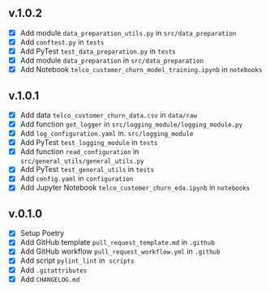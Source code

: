 v.1.0.2
------
- [x] Add module `data_preparation_utils.py` in `src/data_preparation`
- [x] Add `conftest.py` in `tests`
- [x] Add PyTest `test_data_preparation.py` in `tests`
- [x] Add module `data_preparation` in `src/data_preparation`
- [x] Add Notebook `telco_customer_churn_model_training.ipynb` in `notebooks`

v.1.0.1
------
- [x] Add data `telco_customer_churn_data.csv` in `data/raw`
- [x] Add function `get_logger` in `src/logging_module/logging_module.py`
- [x] Add `log_configuration.yaml` in. `src/logging_module`
- [x] Add PyTest `test_logging_module` in `tests`
- [x] Add function `read_configuration` in `src/general_utils/general_utils.py`
- [x] Add PyTest `test_general_utils` in `tests`
- [x] Add `config.yaml` in `configuration`
- [x] Add Jupyter Notebook `telco_customer_churn_eda.ipynb` in `notebooks`

v.0.1.0
------
- [x] Setup Poetry
- [x] Add GitHub template `pull_request_template.md` in `.github`
- [x] Add GitHub workflow `pull_request_workflow.yml` in `.github`
- [x] Add script `pylint_lint` in  `scripts`
- [x] Add `.gitattributes`
- [x] Add `CHANGELOG.md`